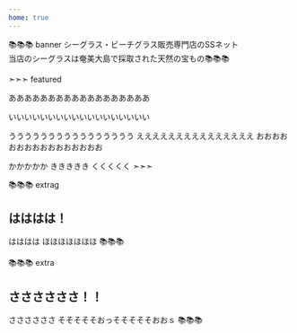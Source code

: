 ```yaml
---
home: true
---
```


📚📚📚 banner
シーグラス・ビーチグラス販売専門店のSSネット<br>
当店のシーグラスは奄美大島で採取された天然の宝もの📚📚📚

➣➣➣ featured
<!-- アイコン：order, 注文! -->
ああああああああああああああああああ

<!-- アイコン：heart, オリジナルフレームキット説明 -->
いいいいいいいいいいいいいいいいいい

<!-- アイコン：info, 見出し -->
うううううううううううううううう
えええええええええええええええ
おおおおおおおおおおおおおおおお

<!-- アイコン：ssnet, SSネット -->
かかかかか
ききききき
くくくくく
➣➣➣


📚📚📚 extrag
## はははは！
<span class="byline">はははは</span>
ほほほほほほほ
📚📚📚

📚📚📚 extra
## ささささささ！！
<span class="byline">ささささささ</span>
そそそそそおっそそそそそおおｓ
📚📚📚
